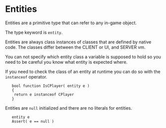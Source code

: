 # Entities

Entities are a primitive type that can refer to any in-game object.

The type keyword is `entity`.

Entities are always class instances of classes that are defined by native code. The classes differ between the CLIENT or UI, and SERVER vm.

You can not specify which entity class a variable is supposed to hold so you need to be careful you know what entity is expected where.

If you need to check the class of an entity at runtime you can do so with the `instanceof` operator.

```squirrel
   bool function IsCPlayer( entity e )
   {
    return e instanceof CPlayer
   }
```

Entities are `null` initialized and there are no literals for entities.

```squirrel
   entity e
   Assert( e == null )
```

